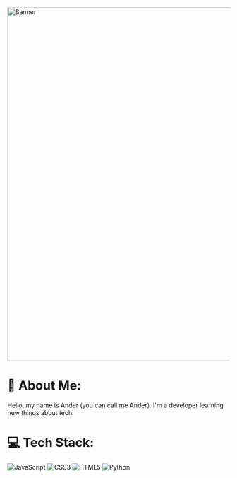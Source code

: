<img src="https://i.pinimg.com/236x/62/5d/a1/625da1fcf285aa31d0baac03f4c5ffba.jpg" alt="Banner" width="800"/>

# 💫 About Me:
Hello, my name is Ander (you can call me Ander). I'm a developer learning new things about tech.

# 💻 Tech Stack:
![JavaScript](https://img.shields.io/badge/javascript-%2320232a.svg?style=for-the-badge&logo=javascript&logoColor=%23F7DF1E) 
![CSS3](https://img.shields.io/badge/css3-%231572B6.svg?style=for-the-badge&logo=css3&logoColor=white) 
![HTML5](https://img.shields.io/badge/html5-%23E34F26.svg?style=for-the-badge&logo=html5&logoColor=white) 
![Python](https://img.shields.io/badge/python-3670A0?style=for-the-badge&logo=python&logoColor=ffdd54)

<!-- Proudly created with GPRM ( https://gprm.itsvg.in ) -->

